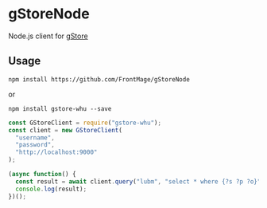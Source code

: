 # gStoreNode

Node.js client for [gStore](https://github.com/pkumod/gStore)

## Usage

`npm install https://github.com/FrontMage/gStoreNode`

or

`npm install gstore-whu --save`

```javascript
const GStoreClient = require("gstore-whu");
const client = new GStoreClient(
  "username",
  "password",
  "http://localhost:9000"
);

(async function() {
  const result = await client.query("lubm", "select * where {?s ?p ?o}");
  console.log(result);
})();
```
